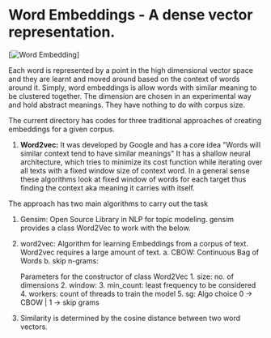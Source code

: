 # Word Embeddings - A dense vector representation.

[![Word Embedding](https://adriancolyer.files.wordpress.com/2018/02/evolving-word-embeddings-fig-1.jpeg)]

Each word is represented by a point in the
high dimensional vector space and they are learnt and moved around based on the context of
words around it. Simply, word embeddings is allow words with similar meaning to be clustered together.
The dimension are chosen in an experimental way and hold abstract meanings. They have nothing to do with corpus size.

The current directory has codes for three traditional approaches of creating embeddings for a given corpus.
1. **Word2vec:** It was developed by Google and has a core idea "Words will similar context tend to have similar meanings"
It has a shallow neural architecture, which tries to minimize its cost function while iterating over all texts with a fixed window size of context word.
In a general sense these algorithms look at fixed window of words for each target thus finding the context aka meaning it carries with itself.

The approach has two main algorithms to carry out the task


1. Gensim: Open Source Library in NLP for topic modeling. gensim provides a class Word2Vec to work with the below.
2. word2vec: Algorithm for learning Embeddings from a corpus of text.
Word2vec requires a large amount of text.
    a. CBOW: Continuous Bag of Words
    b. skip n-grams:

    Parameters for the constructor of class Word2Vec
        1. size: no. of dimensions
        2. window:
        3. min_count: least frequency to be considered
        4. workers: count of threads to train the model
        5. sg: Algo choice 0 -> CBOW | 1 -> skip grams

3. Similarity is determined by the cosine distance between two word vectors.
